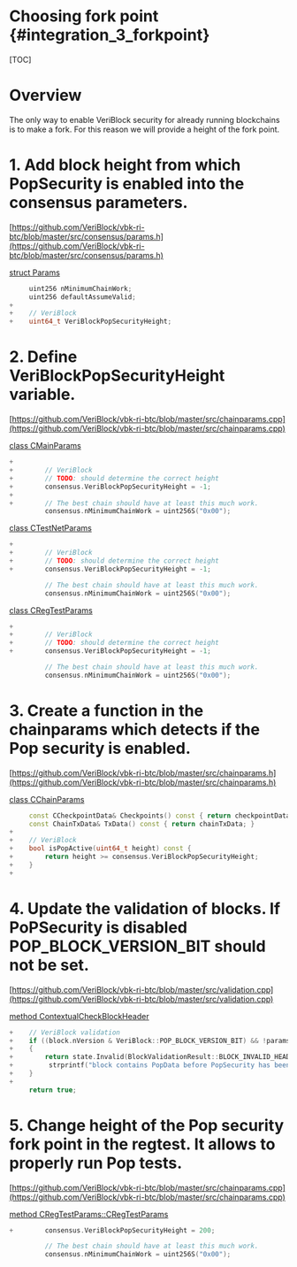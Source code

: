 # Choosing fork point {#integration_3_forkpoint}

[TOC]

# Overview

The only way to enable VeriBlock security for already running blockchains is to make a fork. For this reason we will provide a height of the fork point.

# 1. Add block height from which PopSecurity is enabled into the consensus parameters.

[https://github.com/VeriBlock/vbk-ri-btc/blob/master/src/consensus/params.h](https://github.com/VeriBlock/vbk-ri-btc/blob/master/src/consensus/params.h)

[struct Params](https://github.com/VeriBlock/vbk-ri-btc/blob/master/src/consensus/params.h#L45)
```cpp
     uint256 nMinimumChainWork;
     uint256 defaultAssumeValid;
+
+    // VeriBlock
+    uint64_t VeriBlockPopSecurityHeight;
```

# 2. Define VeriBlockPopSecurityHeight variable.

[https://github.com/VeriBlock/vbk-ri-btc/blob/master/src/chainparams.cpp](https://github.com/VeriBlock/vbk-ri-btc/blob/master/src/chainparams.cpp)

[class CMainParams](https://github.com/VeriBlock/vbk-ri-btc/blob/master/src/chainparams.cpp#L71)
```cpp
+
+        // VeriBlock
+        // TODO: should determine the correct height
+        consensus.VeriBlockPopSecurityHeight = -1;
+
+        // The best chain should have at least this much work.
         consensus.nMinimumChainWork = uint256S("0x00");
```
[class CTestNetParams](https://github.com/VeriBlock/vbk-ri-btc/blob/master/src/chainparams.cpp#L154)
```cpp
+
+        // VeriBlock
+        // TODO: should determine the correct height
+        consensus.VeriBlockPopSecurityHeight = -1;

         // The best chain should have at least this much work.
         consensus.nMinimumChainWork = uint256S("0x00");
```
[class CRegTestParams](https://github.com/VeriBlock/vbk-ri-btc/blob/master/src/chainparams.cpp#L242)
```cpp
+
+        // VeriBlock
+        // TODO: should determine the correct height
+        consensus.VeriBlockPopSecurityHeight = -1;

         // The best chain should have at least this much work.
         consensus.nMinimumChainWork = uint256S("0x00");
```

# 3. Create a function in the chainparams which detects if the Pop security is enabled.

[https://github.com/VeriBlock/vbk-ri-btc/blob/master/src/chainparams.h](https://github.com/VeriBlock/vbk-ri-btc/blob/master/src/chainparams.h)

[class CChainParams](https://github.com/VeriBlock/vbk-ri-btc/blob/master/src/chainparams.h#L50)
```cpp
     const CCheckpointData& Checkpoints() const { return checkpointData; }
     const ChainTxData& TxData() const { return chainTxData; }
+
+    // VeriBlock
+    bool isPopActive(uint64_t height) const {
+        return height >= consensus.VeriBlockPopSecurityHeight;
+    }
+
```

# 4. Update the validation of blocks. If PoPSecurity is disabled POP_BLOCK_VERSION_BIT should not be set.

[https://github.com/VeriBlock/vbk-ri-btc/blob/master/src/validation.cpp](https://github.com/VeriBlock/vbk-ri-btc/blob/master/src/validation.cpp)

[method ContextualCheckBlockHeader](https://github.com/VeriBlock/vbk-ri-btc/blob/master/src/validation.cpp#L3524)
```cpp
+    // VeriBlock validation
+    if ((block.nVersion & VeriBlock::POP_BLOCK_VERSION_BIT) && !params.isPopActive(nHeight)) {
+    {
+        return state.Invalid(BlockValidationResult::BLOCK_INVALID_HEADER, strprintf("bad-pop-version(0x%08x)", block.nVersion),
+         strprintf("block contains PopData before PopSecurity has been enabled"));
+    }
+
     return true;
```

# 5. Change height of the Pop security fork point in the regtest. It allows to properly run Pop tests.

[https://github.com/VeriBlock/vbk-ri-btc/blob/master/src/chainparams.cpp](https://github.com/VeriBlock/vbk-ri-btc/blob/master/src/chainparams.cpp)

[method CRegTestParams::CRegTestParams](https://github.com/VeriBlock/vbk-ri-btc/blob/master/src/chainparams.cpp#L242)
```cpp
+        consensus.VeriBlockPopSecurityHeight = 200;

         // The best chain should have at least this much work.
         consensus.nMinimumChainWork = uint256S("0x00");
```